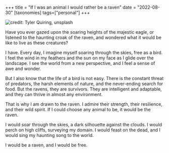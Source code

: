 +++
title = "If I was an animal I would rather be a raven"
date = "2022-08-30"
[taxonomies]
tags=["personal"]
+++

![credit: Tyler Quiring, unsplash](https://source.unsplash.com/T5Ye7puWZxo)

Have you ever gazed upon the soaring heights of the majestic eagle, or listened to the haunting croak of the raven, and wondered what it would be like to live as these creatures?

I have. Every day, I imagine myself soaring through the skies, free as a bird. I feel the wind in my feathers and the sun on my face as I glide over the landscape. I see the world from a new perspective, and I feel a sense of awe and wonder.

But I also know that the life of a bird is not easy. There is the constant threat of predators, the harsh elements of nature, and the never-ending search for food. But the ravens, they are survivors. They are intelligent and adaptable, and they can thrive in almost any environment.

That is why I am drawn to the raven. I admire their strength, their resilience, and their wild spirit. If I could choose any animal to be, it would be the raven.

I would soar through the skies, a dark silhouette against the clouds. I would perch on high cliffs, surveying my domain. I would feast on the dead, and I would sing my haunting song to the world.

I would be a raven, and I would be free.




